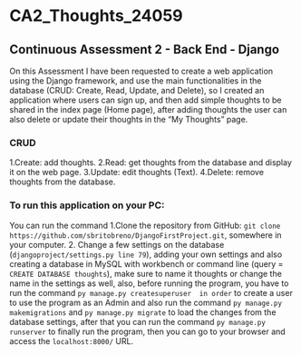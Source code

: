 # CA2_Thoughts_24059
## Continuous Assessment 2 - Back End - Django

On this Assessment I have been requested to create a web application using the Django framework,
and use the main functionalities in the database (CRUD: Create, Read, Update, and Delete), so I created an application where users can sign up, and then add simple thoughts to be shared in the index page (Home page), after adding thoughts the user can also delete or update their thoughts in the “My Thoughts” page.
### CRUD
1.Create: add thoughts.
2.Read: get thoughts from the database and display it on the web page.
3.Update: edit thoughts (Text).
4.Delete: remove thoughts from the database.

### To run this application on your PC:
You can run the command 
1.Clone the repository from GitHub: 
`git clone https://github.com/sbritobreno/DjangoFirstProject.git`, somewhere
in your computer.
2. Change a few settings on the database (`djangoproject/settings.py line 79`), adding your own settings and also creating a database
in MySQL with workbench or command line (query = `CREATE DATABASE thoughts`), make sure to name it thoughts or change the name in the settings as well,
also, before running the program, you have to run the command `py manage.py createsuperuser 
in order` to create a user to use the program as an Admin and also run the command
`py manage.py makemigrations` and `py manage.py migrate` to load the changes from the database settings, after that you can run the command 
`py manage.py runserver` to finally run the program, then you can go to your browser
and access the `localhost:8000/` URL.
